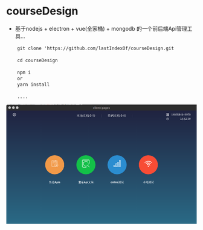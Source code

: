 # courseDesign

- 基于nodejs + electron + vue(全家桶) + mongodb 的一个前后端Api管理工具...

```
	git clone 'https://github.com/lastIndexOf/courseDesign.git
	
	cd courseDesign
	
	npm i 
	or
	yarn install
	
	....

```

![初始界面](./images/page1.png)
